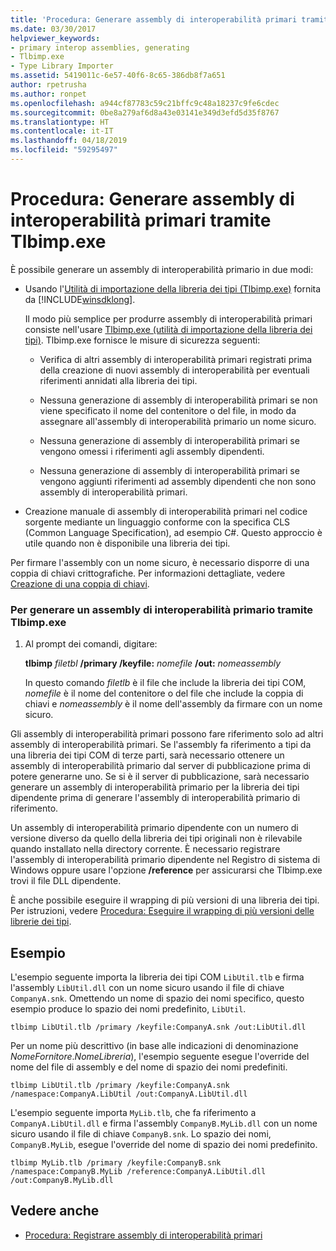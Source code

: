 ```yaml
---
title: 'Procedura: Generare assembly di interoperabilità primari tramite Tlbimp.exe'
ms.date: 03/30/2017
helpviewer_keywords:
- primary interop assemblies, generating
- Tlbimp.exe
- Type Library Importer
ms.assetid: 5419011c-6e57-40f6-8c65-386db8f7a651
author: rpetrusha
ms.author: ronpet
ms.openlocfilehash: a944cf87783c59c21bffc9c48a18237c9fe6cdec
ms.sourcegitcommit: 0be8a279af6d8a43e03141e349d3efd5d35f8767
ms.translationtype: HT
ms.contentlocale: it-IT
ms.lasthandoff: 04/18/2019
ms.locfileid: "59295497"
---
```

# <a name="how-to-generate-primary-interop-assemblies-using-tlbimpexe"></a>Procedura: Generare assembly di interoperabilità primari tramite Tlbimp.exe
È possibile generare un assembly di interoperabilità primario in due modi:  
  
-   Usando l'[Utilità di importazione della libreria dei tipi (Tlbimp.exe)](../../../docs/framework/tools/tlbimp-exe-type-library-importer.md) fornita da [!INCLUDE[winsdklong](../../../includes/winsdklong-md.md)].  
  
     Il modo più semplice per produrre assembly di interoperabilità primari consiste nell'usare [Tlbimp.exe (utilità di importazione della libreria dei tipi)](../../../docs/framework/tools/tlbimp-exe-type-library-importer.md). Tlbimp.exe fornisce le misure di sicurezza seguenti:  
  
    -   Verifica di altri assembly di interoperabilità primari registrati prima della creazione di nuovi assembly di interoperabilità per eventuali riferimenti annidati alla libreria dei tipi.  
  
    -   Nessuna generazione di assembly di interoperabilità primari se non viene specificato il nome del contenitore o del file, in modo da assegnare all'assembly di interoperabilità primario un nome sicuro.  
  
    -   Nessuna generazione di assembly di interoperabilità primari se vengono omessi i riferimenti agli assembly dipendenti.  
  
    -   Nessuna generazione di assembly di interoperabilità primari se vengono aggiunti riferimenti ad assembly dipendenti che non sono assembly di interoperabilità primari.  
  
-   Creazione manuale di assembly di interoperabilità primari nel codice sorgente mediante un linguaggio conforme con la specifica CLS (Common Language Specification), ad esempio C#. Questo approccio è utile quando non è disponibile una libreria dei tipi.  
  
 Per firmare l'assembly con un nome sicuro, è necessario disporre di una coppia di chiavi crittografiche. Per informazioni dettagliate, vedere [Creazione di una coppia di chiavi](../../../docs/framework/app-domains/how-to-create-a-public-private-key-pair.md).  
  
### <a name="to-generate-a-primary-interop-assembly-using-tlbimpexe"></a>Per generare un assembly di interoperabilità primario tramite Tlbimp.exe  
  
1. Al prompt dei comandi, digitare:  
  
     **tlbimp** *filetbl*  **/primary /keyfile:** *nomefile* **/out:** *nomeassembly*  
  
     In questo comando *filetlb* è il file che include la libreria dei tipi COM, *nomefile* è il nome del contenitore o del file che include la coppia di chiavi e *nomeassembly* è il nome dell'assembly da firmare con un nome sicuro.  
  
 Gli assembly di interoperabilità primari possono fare riferimento solo ad altri assembly di interoperabilità primari. Se l'assembly fa riferimento a tipi da una libreria dei tipi COM di terze parti, sarà necessario ottenere un assembly di interoperabilità primario dal server di pubblicazione prima di potere generarne uno. Se si è il server di pubblicazione, sarà necessario generare un assembly di interoperabilità primario per la libreria dei tipi dipendente prima di generare l'assembly di interoperabilità primario di riferimento.  
  
 Un assembly di interoperabilità primario dipendente con un numero di versione diverso da quello della libreria dei tipi originali non è rilevabile quando installato nella directory corrente. È necessario registrare l'assembly di interoperabilità primario dipendente nel Registro di sistema di Windows oppure usare l'opzione **/reference** per assicurarsi che Tlbimp.exe trovi il file DLL dipendente.  
  
 È anche possibile eseguire il wrapping di più versioni di una libreria dei tipi. Per istruzioni, vedere [Procedura: Eseguire il wrapping di più versioni delle librerie dei tipi](https://docs.microsoft.com/previous-versions/dotnet/netframework-4.0/1565h6hc(v=vs.100)).  
  
## <a name="example"></a>Esempio  
 L'esempio seguente importa la libreria dei tipi COM `LibUtil.tlb` e firma l'assembly `LibUtil.dll` con un nome sicuro usando il file di chiave `CompanyA.snk`. Omettendo un nome di spazio dei nomi specifico, questo esempio produce lo spazio dei nomi predefinito, `LibUtil`.  
  
```  
tlbimp LibUtil.tlb /primary /keyfile:CompanyA.snk /out:LibUtil.dll  
```  
  
 Per un nome più descrittivo (in base alle indicazioni di denominazione *NomeFornitore*.*NomeLibreria*), l'esempio seguente esegue l'override del nome del file di assembly e del nome di spazio dei nomi predefiniti.  
  
```  
tlbimp LibUtil.tlb /primary /keyfile:CompanyA.snk /namespace:CompanyA.LibUtil /out:CompanyA.LibUtil.dll  
```  
  
 L'esempio seguente importa `MyLib.tlb`, che fa riferimento a `CompanyA.LibUtil.dll` e firma l'assembly `CompanyB.MyLib.dll` con un nome sicuro usando il file di chiave `CompanyB.snk`. Lo spazio dei nomi, `CompanyB.MyLib`, esegue l'override del nome di spazio dei nomi predefinito.  
  
```  
tlbimp MyLib.tlb /primary /keyfile:CompanyB.snk /namespace:CompanyB.MyLib /reference:CompanyA.LibUtil.dll /out:CompanyB.MyLib.dll  
```  
  
## <a name="see-also"></a>Vedere anche

- [Procedura: Registrare assembly di interoperabilità primari](../../../docs/framework/interop/how-to-register-primary-interop-assemblies.md)

